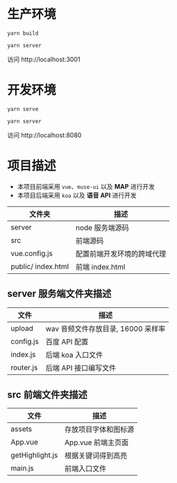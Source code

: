 # 生产环境

```
yarn build
```

```
yarn server
```

访问 http://localhost:3001

# 开发环境

```
yarn serve
```

```
yarn server
```

访问 http://localhost:8080

# 项目描述

- 本项目前端采用 `vue`、`muse-ui` 以及 **MAP** 进行开发
- 本项目后端采用 `koa` 以及 **语音 API** 进行开发

| 文件夹             | 描述                       |
| ------------------ | -------------------------- |
| server             | node 服务端源码            |
| src                | 前端源码                   |
| vue.config.js      | 配置前端开发环境的跨域代理 |
| public/ index.html | 前端 index.html            |

## server 服务端文件夹描述

| 文件      | 描述                               |
| --------- | ---------------------------------- |
| upload    | wav 音频文件存放目录, 16000 采样率 |
| config.js | 百度 API 配置                      |
| index.js  | 后端 koa 入口文件                  |
| router.js | 后端 API 接口编写文件              |

## src 前端文件夹描述

| 文件            | 描述                 |
| --------------- | -------------------- |
| assets          | 存放项目字体和图标源 |
| App.vue         | App.vue 前端主页面   |
| getHighlight.js | 根据关键词得到高亮   |
| main.js         | 前端入口文件         |
